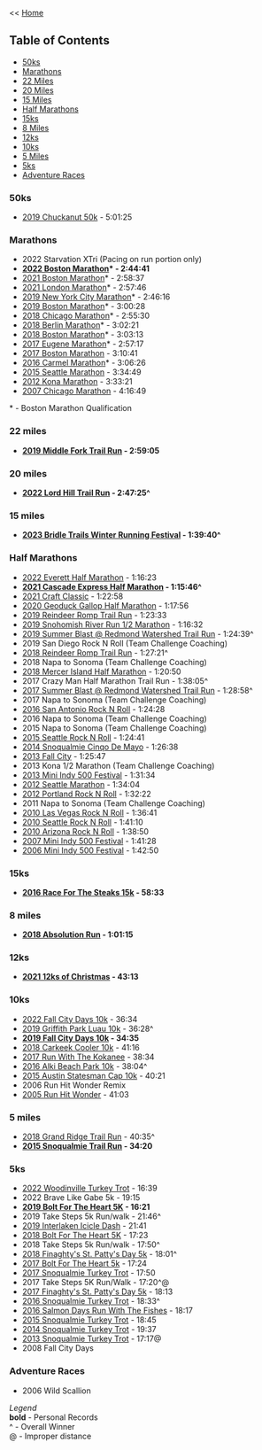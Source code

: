 << [Home](https://github.com/dubrie/public)

## Table of Contents

- [50ks](#50ks)
- [Marathons](#marathons)
- [22 Miles](#22-miles)
- [20 Miles](#20-miles)
- [15 Miles](#15-miles)
- [Half Marathons](#half-marathons)
- [15ks](#15ks)
- [8 Miles](#8-miles)
- [12ks](#12ks)
- [10ks](#10ks)
- [5 Miles](#5-miles)
- [5ks](#5ks)
- [Adventure Races](#adventure-races)

### 50ks
- [2019 Chuckanut 50k](https://runsignup.com/Race/Results/71999/IndividualResult/CXMH?#U34620089) - 5:01:25

### Marathons
- 2022 Starvation XTri (Pacing on run portion only)  
- **[2022 Boston Marathon](https://boston.r.mikatiming.com/2022/?content=detail&fpid=search&pid=search&idp=9TGHS6FF16551B&lang=EN_CAP&event=R&event_main_group=runner&pidp=start&search%5Bname%5D=Johnson&search%5Bfirstname%5D=Bill&search_event=R)\* - 2:44:41**
- [2021 Boston Marathon](https://boston.r.mikatiming.com/2021/?content=detail&fpid=search&pid=search&idp=9TGHS6FF14752D&lang=EN_CAP&event=R&event_main_group=runner&pidp=start&search%5Bname%5D=Johnson&search%5Bfirstname%5D=Bill&search_event=R)\* - 2:58:37
- [2021 London Marathon](https://results.london-marathon.co.uk/2021/?content=detail&fpid=search&pid=search&idp=T8C2O3HQ31D783&lang=EN_CAP&event=MAS&search%5Bname%5D=Johnson&search%5Bfirstname%5D=William&search_event=MAS)\* - 2:57:46
- [2019 New York City Marathon](https://results.nyrr.org/event/M2019/result/2161)\* - 2:46:16
- [2019 Boston Marathon](http://registration.baa.org/2019/cf/Public/iframe_ResultsSearch.cfm)\* - 3:00:28
- [2018 Chicago Marathon](http://results.chicagomarathon.com/2018/?content=detail&fpid=search&pid=search&idp=999999107FA30E000020EC25&lang=EN_CAP&event=MAR&lang=EN_CAP&search%5Bname%5D=Johnson&search%5Bfirstname%5D=Bill&search_event=MAR)\* - 2:55:30
- [2018 Berlin Marathon](http://results.scc-events.com/2018/?content=detail&fpid=search&pid=search&idp=99999905C9AF68000046FF69&lang=EN&event=MAL&search%5Bname%5D=Johnson&search%5Bfirstname%5D=Bill&search_event=MAL)\* - 3:02:21
- [2018 Boston Marathon](http://registration.baa.org/2018/cf/Public/iframe_ResultsSearch.cfm)\* - 3:03:13   
- [2017 Eugene Marathon](https://results.chronotrack.com/event/results/event/event-29675)\* - 2:57:17
- [2017 Boston Marathon](http://registration.baa.org/2017/cf/Public/iframe_ResultsSearch.cfm) - 3:10:41  
- [2016 Carmel Marathon](http://onlineraceresults.com/race/view_individual.php?make_printable=1&bib_num=1215&race_id=52721&type=result)\* - 3:06:26
- [2015 Seattle Marathon](https://results.chronotrack.com/event/results/event/event-18056) - 3:34:49
- [2012 Kona Marathon](http://konamarathon.com/wp-content/uploads/2014/04/2012_results.pdf) - 3:33:21
- [2007 Chicago Marathon](http://chicago-history.r.mikatiming.de/2015/?content=detail&fpid=search&pid=search&idp=0000170E9A9236000011F147&lang=EN_CAP&event=MAR_9999990E9A92360000000052&lang=EN_CAP&search%5Bname%5D=Johnson&search%5Bfirstname%5D=Bill&search_event=ALL_EVENT_GROUP_2007) - 4:16:49

\* - Boston Marathon Qualification

### 22 miles

- **[2019 Middle Fork Trail Run](https://www.webscorer.com/racedetails?raceid=194205&did=215967) - 2:59:05**

### 20 miles

- **[2022 Lord Hill Trail Run](https://runsignup.com/Race/Results/68860/IndividualResult/ZsCM?resultSetId=303482#U35992128) - 2:47:25^**  

### 15 miles

- **[2023 Bridle Trails Winter Running Festival](https://runsignup.com/Race/Results/138984/IndividualResult/bCKq?resultSetId=362458#U35992128) - 1:39:40^**  

### Half Marathons
- [2022 Everett Half Marathon](https://results.raceroster.com/en-US/results/detail/9n9xhhmq9we5zrc6) - 1:16:23
- **[2021 Cascade Express Half Marathon](https://runsignup.com/Race/Results/118945/IndividualResult/ZxYc?resultSetId=275138#U52758138) - 1:15:46^**
- [2021 Craft Classic](https://runsignup.com/Race/Results/57331/IndividualResult/KJBR?resultSetId=260239&embedId2=KoG1aefg#U35992128) - 1:22:58
- [2020 Geoduck Gallop Half Marathon](https://www.evergreen.edu/sites/default/files/Geoduck%20Gallop%20Half%20Marathon%20Results%202020.pdf) - 1:17:56  
- [2019 Reindeer Romp Trail Run](https://www.webscorer.com/racedetails?raceid=205021&did=228388) - 1:23:33  
- [2019 Snohomish River Run 1/2 Marathon](https://raceday.enmotive.com/#/events/2019-snohomish-river-run/registrants/5d9fa294-e3ac-49eb-95a3-0a105206f5f9) - 1:16:32
- [2019 Summer Blast @ Redmond Watershed Trail Run](https://www.webscorer.com/racedetails?raceid=191451&did=212619) - 1:24:39^ 
- 2019 San Diego Rock N Roll (Team Challenge Coaching)  
- [2018 Reindeer Romp Trail Run](https://www.webscorer.com/racedetails?raceid=163121&did=177490) - 1:27:21^  
- 2018 Napa to Sonoma (Team Challenge Coaching)
- [2018 Mercer Island Half Marathon](http://onlineraceresults.com/race/view_individual.php?make_printable=1&bib_num=943&race_id=63084&type=result) - 1:20:50 
- 2017 Crazy Man Half Marathon Trail Run - 1:38:05^
- [2017 Summer Blast @ Redmond Watershed Trail Run](https://www.webscorer.com/racedetails?raceid=109884&did=120993) - 1:28:58^
- 2017 Napa to Sonoma (Team Challenge Coaching)
- [2016 San Antonio Rock N Roll](https://www.runrocknroll.com/events/san-antonio/the-races/half-marathon/2016-results) - 1:24:28 
- 2016 Napa to Sonoma (Team Challenge Coaching)
- 2015 Napa to Sonoma (Team Challenge Coaching)
- [2015 Seattle Rock N Roll](http://running.competitor.com/rnrresults?eId=40&eiId=241&seId=&pId=277278) - 1:24:41
- [2014 Snoqualmie Cinqo De Mayo](http://onlineraceresults.com/race/view_individual.php?make_printable=1&bib_num=163&race_id=39084&type=result) - 1:26:38
- [2013 Fall City](http://onlineraceresults.com/race/view_individual.php?make_printable=1&bib_num=150&race_id=36441&type=result) - 1:25:47
- 2013 Kona 1/2 Marathon (Team Challenge Coaching)
- [2013 Mini Indy 500 Festival](http://onlineraceresults.com/race/view_individual.php?make_printable=1&bib_num=7953&race_id=31506&type=result) - 1:31:34
- [2012 Seattle Marathon](https://www.athlinks.com/Events/240957/Courses/337536/?search=Johnson) - 1:34:04 
- [2012 Portland Rock N Roll](http://running.competitor.com/rnrresults?eId=53&eiId=84&seId=&pId=8274) - 1:32:22
- 2011 Napa to Sonoma (Team Challenge Coaching)
- [2010 Las Vegas Rock N Roll](http://running.competitor.com/rnrresults?eId=27&eiId=33&seId=&pId=92110) - 1:36:41
- [2010 Seattle Rock N Roll](http://results.active.com/events/rock-n-roll-seattle-marathon-1-2-marathon/half-marathon-results-photos-video-and-finisher-certificate/william-johnson) - 1:41:10
- [2010 Arizona Rock N Roll](http://running.competitor.com/cgiresults?eId=44&eiId=66&seId=197&pId=257887) - 1:38:50
- [2007 Mini Indy 500 Festival](http://onlineraceresults.com/race/view_individual.php?make_printable=1&bib_num=19884&race_id=5241&type=result) - 1:41:28
- [2006 Mini Indy 500 Festival](http://onlineraceresults.com/race/view_individual.php?make_printable=1&bib_num=7613&race_id=3212&type=result) - 1:42:50

### 15ks

- **[2016 Race For The Steaks 15k](https://results.chronotrack.com/m/ctlive/#20034/result/48614/24549688) - 58:33**

### 8 miles

- **[2018 Absolution Run](https://www.webscorer.com/racedetails?raceid=165183&did=179714) - 1:01:15**

### 12ks

- **[2021 12ks of Christmas](https://results.raceroster.com/en-US/results/detail/mrk4avt2nzasmq3c) - 43:13**

### 10ks

- [2022 Fall City Days 10k](https://runsignup.com/Race/Results/72125/IndividualResult/GLtN?resultSetId=322208#U60287998) - 36:34
- [2019 Griffith Park Luau 10k](http://luau5krun.com/uploads/3/4/6/3/34639488/10k_overall_-_2019_luau.htm) - 36:28^
- **[2019 Fall City Days 10k](https://runsignup.com/Race/Results/72125/IndividualResult/CNFB?#U35992128) - 34:35**
- [2018 Carkeek Cooler 10k](https://www.webscorer.com/racedetails?raceid=159532&did=175056) - 41:16  
- [2017 Run With The Kokanee](https://www.webscorer.com/racedetails?raceid=117200&did=127895) - 38:34
- [2016 Alki Beach Park 10k](http://fitnessforvitality.com/alki-beach-park-race/) - 38:04^
- [2015 Austin Statesman Cap 10k](http://www.mychiptime.com/searchevent.php?id=9156&bib=15788) - 40:21
- 2006 Run Hit Wonder Remix
- [2005 Run Hit Wonder](http://results.active.com/events/nike-run-hit-wonder-5k-10k-chicago/10k/william-johnson) - 41:03

### 5 miles

- [2018 Grand Ridge Trail Run](https://www.webscorer.com/racedetails?raceid=161954&did=176231) - 40:35^
- **[2015 Snoqualmie Trail Run](http://nebula.wsimg.com/e8e70a91bdea644910159602ca2f5e01?AccessKeyId=C954475628F8748CE81F&disposition=0&alloworigin=1) - 34:20**

### 5ks

- [2022 Woodinville Turkey Trot](https://results.raceroster.com/en-US/results/detail/scmfb2z3jh3mhkjz) - 16:39
- 2022 Brave Like Gabe 5k - 19:15
- **[2019 Bolt For The Heart 5K](https://my.raceresult.com/142425/results?lang=en) - 16:21**
- 2019 Take Steps 5k Run/walk - 21:46^
- [2019 Interlaken Icicle Dash](https://www.webscorer.com/racedetails?raceid=168369&did=183548) - 21:41
- [2018 Bolt For The Heart 5K](https://my4.raceresult.com/113002/?lang=en#0_733A2E) - 17:23  
- 2018 Take Steps 5k Run/walk - 17:50^  
- [2018 Finaghty's St. Patty's Day 5k](https://runsignup.com/Race/Results/59292/IndividualResult/QJRQ?#U25685227) - 18:01^
- [2017 Bolt For The Heart 5k](https://131events.com/running-event-results/2017-bolt-for-the-heart-5k-results/#0_733A2E) - 17:24
- [2017 Snoqualmie Turkey Trot](https://runsignup.com/Race/Results/53804/IndividualResult/FNLQ?#U22316314) - 17:50
- 2017 Take Steps 5K Run/Walk - 17:20^@
- [2017 Finaghty's St. Patty's Day 5k](http://www.buduracing.com/race-results-inset.php?eid=1584) - 18:13
- [2016 Snoqualmie Turkey Trot](http://buduracing.racetecresults.com/MyResults.aspx?uid=16618-136-1-43565) - 18:33^
- [2016 Salmon Days Run With The Fishes](https://runsignup.com/Race/Results/30631/IndividualResult/XTFP?#U15887697) - 18:17
- [2015 Snoqualmie Turkey Trot](http://buduracing.racetecresults.com/cert.aspx?CId=16618&RId=79&EId=1&AId=23098&FB=1) - 18:45
- [2014 Snoqualmie Turkey Trot](http://onlineraceresults.com/race/view_individual.php?make_printable=1&bib_num=237&race_id=44874&type=result) - 19:37
- [2013 Snoqualmie Turkey Trot](http://onlineraceresults.com/race/view_individual.php?make_printable=1&bib_num=222&race_id=37158&type=result) - 17:17@
- 2008 Fall City Days

### Adventure Races

- 2006 Wild Scallion

*Legend*  
**bold** - Personal Records  
^ - Overall Winner  
@ - Improper distance  


